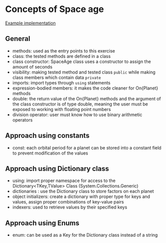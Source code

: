 # Concepts of Space age

[Example implementation](https://github.com/exercism/csharp/blob/master/exercises/space-age/Example.cs)

## General
- methods: used as the entry points to this exercise
- class: the tested methods are defined in a class
- class constructor: SpaceAge class uses a constructor to assign the amount of seconds
- visibility: making tested method and tested class `public` while making class members which contain data `private`
- imports: import types through `using` statements
- expression-bodied members: it makes the code cleaner for On{Planet} methods 
- double: the return value of the On{Planet} methods and the argument of the class constructor is of type double, meaning the user must be exposed to working with floating point numbers
- division operator: user must know how to use binary arithmetic operators

## Approach using constants
- const: each orbital period for a planet can be stored into a constant field to prevent modification of the values

## Approach using Dictionary class
- using: import proper namespace for access to the Dictionary<TKey,TValue> Class (System.Collections.Generic)
- dictionaries : use the Dictionary class to store factors on each planet
- object initializers: create a dictionary with proper type for keys and values, assign proper combinations of key-value pairs
- indexers: used to retrieve values by their specified keys

## Approach using Enums
- enum: can be used as a Key for the Dictionary class instead of a string

